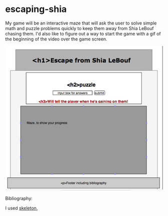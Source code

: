 # escaping-shia
My game will be an interactive maze that will ask the user to solve simple math and puzzle problems quickly to keep them away from Shia LeBouf chasing them. I'd also like to figure out a way to start the game with a gif of the beginning of the video over the game screen.

<img src="https://github.com/echerney/escaping-shia/blob/master/Screen%20Shot%202016-06-08%20at%2012.17.03%20PM.png?raw=true">


Bibliography:

I used <a href="cdnjs.cloudflare.com/ajax/libs/skeleton/2.0.4/skeleton.css">skeleton</a>, 
